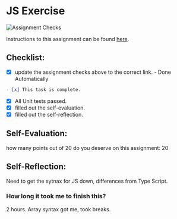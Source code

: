 JS Exercise
===================================
![Assignment Checks](https://s///github.com/IT3049C-Fall20/2-javascript-exercise-eccentricerror/workflows/Assignment%20Checks/badge.svg)

Instructions to this assignment can be found [here](https://it3049c.github.io/Material/Assignments/2.JavaScript_Exercises/).

## Checklist:
- [x] update the assignment checks above to the correct link. - Done Automatically
```md
- [x] This task is complete.
```
- [X] All Unit tests passed.
- [X] filled out the self-evaluation.
- [X] filled out the self-reflection.

## Self-Evaluation: 
how many points out of 20 do you deserve on this assignment: 20

## Self-Reflection:
Need to get the sytnax for JS down, differences from Type Script.

### How long it took me to finish this?
2 hours. Array syntax got me, took breaks. 